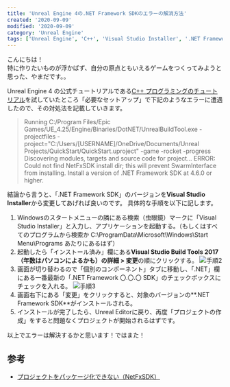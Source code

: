 ```yaml
---
title: 'Unreal Engine 4の.NET Framework SDKのエラーの解消方法'
created: '2020-09-09'
modified: '2020-09-09'
category: 'Unreal Engine'
tags: ['Unreal Engine', 'C++', 'Visual Studio Installer', '.NET Framework SDK', ]
---
```


こんにちは！<br>
特に作りたいものが浮かばず、自分の原点ともいえるゲームをつくってみようと思った、やまだです。。

Unreal Engine 4 の公式チュートリアルである[C++ プログラミングのチュートリアル](https://docs.unrealengine.com/ja/Programming/QuickStart/index.html)を試していたところ「必要なセットアップ」で下記のようなエラーに遭遇したので、その対処法を記載していきます。

> Running C:/Program Files/Epic Games/UE_4.25/Engine/Binaries/DotNET/UnrealBuildTool.exe  -projectfiles -project="C:/Users/[USERNAME]/OneDrive/Documents/Unreal Projects/QuickStart/QuickStart.uproject" -game -rocket -progress
Discovering modules, targets and source code for project...
ERROR: Could not find NetFxSDK install dir; this will prevent SwarmInterface from installing.  Install a version of .NET Framework SDK at 4.6.0 or higher.

結論から言うと、「.NET Framework SDK」のバージョンを**Visual Studio Installer**から変更してあげれば良いのです。
具体的な手順を以下に記します。

1. Windowsのスタートメニューの隣にある検索（虫眼鏡）マークに「Visual Studio Installer」と入力し、アプリケーションを起動する。（もしくはすべてのプログラムから検索か C:\ProgramData\Microsoft\Windows\Start Menu\Programs あたりにあるはず）
1. 起動したら「インストール済み」欄にある**Visual Studio Build Tools 2017（年数はパソコンによるかも）**の**詳細 > 変更**の順にクリックする。
![手順2](/next-blog/images/blog/unreal_20200909_1.png)
1. 画面が切り替わるので「個別のコンポーネント」タブに移動し、「.NET」欄にある一番最新の「.NET Framework 〇.〇.〇 SDK」のチェックボックスにチェックを入れる。
![手順3](/next-blog/images/blog/unreal_20200909_2.png)
1. 画面右下にある「変更」をクリックすると、対象のバージョンの**.NET Framework SDK**がインストールされる。
1. インストールが完了したら、Unreal Editorに戻り、再度「プロジェクトの作成」をすると問題なくプロジェクトが開始されるはずです。

以上でエラーは解決するかと思います！ではまた！

## 参考
- [プロジェクトをパッケージ化できない（NetFxSDK）](https://forums.unrealengine.com/development-discussion/blueprint-visual-scripting/1697074-can-t-package-my-project-netfxsdk)
